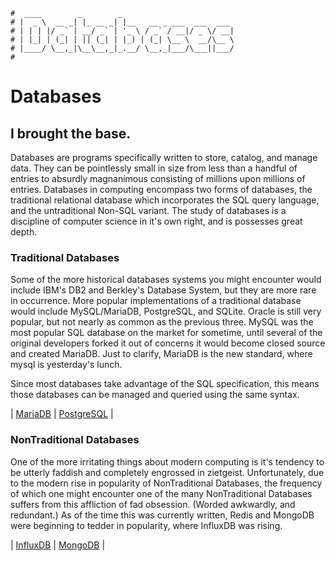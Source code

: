 ```text
#  ____        _        _
# |  _ \  __ _| |_ __ _| |__   __ _ ___  ___  ___
# | | | |/ _` | __/ _` | '_ \ / _` / __|/ _ \/ __|
# | |_| | (_| | || (_| | |_) | (_| \__ \  __/\__ \
# |____/ \__,_|\__\__,_|_.__/ \__,_|___/\___||___/
#
```

Databases
==========

I brought the base.
-------------------

Databases are programs specifically written to store, catalog, and manage data. They can be pointlessly small
in size from less than a handful of entries to absurdly magnanimous consisting of millions upon millions of
entries. Databases in computing encompass two forms of databases, the traditional relational database
which incorporates the SQL query language, and the untraditional Non-SQL variant. The study of databases is a
discipline of computer science in it's own right, and is possesses great depth.

### Traditional Databases

Some of the more historical databases systems you might encounter would include IBM's DB2 and Berkley's
Database System, but they are more rare in occurrence. More popular implementations of a traditional database
would include MySQL/MariaDB, PostgreSQL, and SQLite. Oracle is still very popular, but not nearly as common as the
previous three. MySQL was the most popular SQL database on the market for sometime, until several of the
original developers forked it out of concerns it would become closed source and created MariaDB. Just to clarify,
MariaDB is the new standard, where mysql is yesterday's lunch.

Since most databases take advantage of the SQL specification, this means those databases can be managed and
queried using the same syntax.

| [MariaDB](mariadb) | [PostgreSQL](postgres) |

### NonTraditional Databases

One of the more irritating things about modern computing is it's tendency to be utterly faddish and completely
engrossed in zietgeist. Unfortunately, due to the modern rise in popularity of NonTraditional Databases, the
frequency of which one might encounter one of the many NonTraditional Databases suffers from this affliction
of fad obsession. (Worded awkwardly, and redundant.) As of the time this was currently written, Redis and
MongoDB were beginning to tedder in popularity, where InfluxDB was rising. 

| [InfluxDB](influxdb) | [MongoDB](mongodb) |


